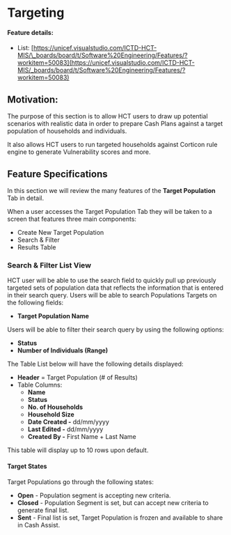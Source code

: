 # Targeting

#### **Feature details:** 

* List: [https://unicef.visualstudio.com/ICTD-HCT-MIS/\_boards/board/t/Software%20Engineering/Features/?workitem=50083](https://unicef.visualstudio.com/ICTD-HCT-MIS/_boards/board/t/Software%20Engineering/Features/?workitem=50083)

## Motivation:

The purpose of this section is to allow HCT users to draw up potential scenarios with realistic data in order to prepare Cash Plans against a target population of households and individuals.

It also allows HCT users to run targeted households against Corticon rule engine to generate Vulnerability scores and more. 

## Feature Specifications

In this section we will review the many features of the **Target Population** Tab in detail.

When a user accesses the Target Population Tab they will be taken to a screen that features three main components:

* Create New Target Population
* Search & Filter
* Results Table



### Search & Filter List View

HCT user will be able to use the search field to quickly pull up previously targeted sets of population data that reflects the information that is entered in their search query. Users will be able to search Populations Targets on the following fields:

* **Target Population Name**

Users will be able to filter their search query by using the following options:

* **Status**
* **Number of Individuals \(Range\)**



The Table List below will have the following details displayed:

* **Header** = Target Population \(\# of Results\)
* Table Columns:
  * **Name**
  * **Status**
  * **No. of Households**
  * **Household Size**
  * **Date Created -** dd/mm/yyyy
  * **Last Edited -** dd/mm/yyyy
  * **Created By -** First Name + Last Name

This table will display up to 10 rows upon default.

#### 

#### Target States

Target Populations go through the following states:

* **Open** - Population segment is accepting new criteria.
* **Closed** - Population Segment is set, but can accept new criteria to generate final list. 
* **Sent** - Final list is set, Target Population is frozen and available to share in Cash Assist.

